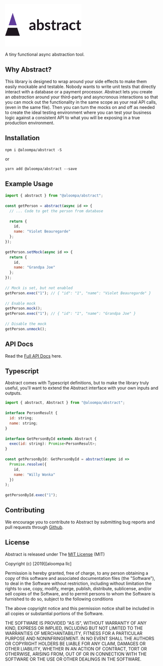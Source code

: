 <img src="./docs/logo.png" alt="Abstract" width="250px"/>

A tiny functional async abstraction tool.

## Why Abstract?

This library is designed to wrap around your side effects to make them easily mockable and testable. Nobody wants to write unit tests that directly interact with a database or a payment processor. Abstract lets you create an _abstraction_ around your third-party and asyncronous interactions so that you can mock out the functionality in the same scope as your real API calls, (even in the same file). Then you can turn the mocks on and off as needed to create the ideal testing environment where you can test your business logic against a consistent API to what you will be exposing in a true production environment.

## Installation

`npm i @aloompa/abstract -S`

or

`yarn add @aloompa/abstract --save`

## Example Usage

```javascript
import { abstract } from "@aloompa/abstract";

const getPerson = abstract(async id => {
  // ... Code to get the person from database

  return {
    id,
    name: "Violet Beauregarde"
  };
});

getPerson.setMock(async id => {
  return {
    id,
    name: "Grandpa Joe"
  };
});

// Mock is set, but not enabled
getPerson.exec("1"); // { "id": "1", "name": "Violet Beauregarde" }

// Enable mock
getPerson.mock();
getPerson.exec("1"); // { "id": "1", "name": "Grandpa Joe" }

// Disable the mock
getPerson.unmock();
```

## API Docs

Read the [Full API Docs](/docs/API.md) here.

## Typescript

Abstract comes with Typescript definitions, but to make the library truly useful, you'll want to extend the Abstract interface with your own inputs and outputs.

```javascript
import { abstract, Abstract } from "@aloompa/abstract";

interface PersonResult {
  id: string;
  name: string;
}

interface GetPersonById extends Abstract {
  exec(id: string): Promise<PersonResult>;
}

const getPersonById: GetPersonById = abstract(async id =>
  Promise.resolve({
    id,
    name: "Willy Wonka"
  })
);

getPersonById.exec("1");
```

## Contributing

We encourage you to contribute to Abstract by submitting bug reports and pull requests through [Github](http//github.com).

## License

Abstract is released under The [MIT License](http://www.opensource.org/licenses/MIT) (MIT)

Copyright (c) [2019][aloompa llc]

Permission is hereby granted, free of charge, to any person obtaining a copy
of this software and associated documentation files (the "Software"), to deal
in the Software without restriction, including without limitation the rights
to use, copy, modify, merge, publish, distribute, sublicense, and/or sell
copies of the Software, and to permit persons to whom the Software is
furnished to do so, subject to the following conditions

The above copyright notice and this permission notice shall be included in all
copies or substantial portions of the Software.

THE SOFTWARE IS PROVIDED "AS IS", WITHOUT WARRANTY OF ANY KIND, EXPRESS OR IMPLIED, INCLUDING BUT NOT LIMITED TO THE WARRANTIES OF MERCHANTABILITY, FITNESS FOR A PARTICULAR PURPOSE AND NONINFRINGEMENT. IN NO EVENT SHALL THE AUTHORS OR COPYRIGHT HOLDERS BE LIABLE FOR ANY CLAIM, DAMAGES OR OTHER LIABILITY, WHETHER IN AN ACTION OF CONTRACT, TORT OR OTHERWISE, ARISING FROM, OUT OF OR IN CONNECTION WITH THE SOFTWARE OR THE USE OR OTHER DEALINGS IN THE SOFTWARE.
